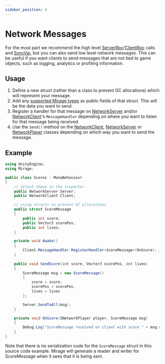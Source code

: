 ```yaml
---
sidebar_position: 4
---
```

# Network Messages
For the most part we recommend the high level [ServerRpc](/docs/guides/remote-actions/server-rpc)/[ClientRpc](/docs/guides/remote-actions/client-rpc) calls and [SyncVar](/docs/guides/sync/sync-var), but you can also send low level network messages. This can be useful if you want clients to send messages that are not tied to game objects, such as logging, analytics or profiling information.

## Usage
1. Define a new struct (rather than a class to prevent GC allocations) which will represent your message.
2. Add any [supported Mirage types](/docs/guides/data-types) as public fields of that struct. This will be the data you want to send.
3. Register a handler for that message on [NetworkServer](/docs/reference/Mirage/NetworkServer) and/or [NetworkClient](/docs/reference/Mirage/NetworkClient)'s `MessageHandler` depending on where you want to listen for that message being received.
4. Use the `Send()` method on the [NetworkClient](/docs/reference/Mirage/NetworkClient), [NetworkServer](/docs/reference/Mirage/NetworkServer) or [NetworkPlayer](/docs/reference/Mirage/NetworkPlayer) classes depending on which way you want to send the message.

## Example
``` cs
using UnityEngine;
using Mirage;

public class Scores : MonoBehaviour
{
    // attach these in the inspector
    public NetworkServer Server;
    public NetworkClient Client;

    // using structs to prevent GC allocations
    public struct ScoreMessage
    {
        public int score;
        public Vector3 scorePos;
        public int lives;
    }

    private void Awake() 
    {
        Client.MessageHandler.RegisterHandler<ScoreMessage>(OnScore); // Register Client to listen for the ScoreMessage
    }
    
    public void SendScore(int score, Vector3 scorePos, int lives)
    {
        ScoreMessage msg = new ScoreMessage()
        {
            score = score,
            scorePos = scorePos,
            lives = lives
        };

        Server.SendToAll(msg);
    }

    private void OnScore(INetworkPlayer player, ScoreMessage msg)
    {
        Debug.Log("ScoreMessage received on client with score " + msg.score);
    }
}
```

Note that there is no serialization code for the `ScoreMessage` struct in this source code example. Mirage will generate a reader and writer for ScoreMessage when it sees that it is being sent.
